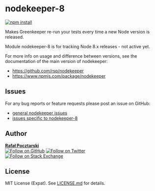# nodekeeper-8

[![npm install][install-img]][npm-url]

[npm-url]: https://www.npmjs.com/package/nodekeeper-8
[github-url]: https://github.com/rsp/nodekeeper-8
[readme-url]: https://github.com/rsp/nodekeeper-8#readme
[issues-main-url]: https://github.com/rsp/nodekeeper/issues
[issues-ver-url]: https://github.com/rsp/nodekeeper-8/issues
[license-url]: https://github.com/rsp/nodekeeper-8/blob/master/LICENSE.md
[travis-url]: https://travis-ci.org/rsp/nodekeeper-8
[travis-img]: https://travis-ci.org/rsp/nodekeeper-8.svg?branch=master
[snyk-url]: https://snyk.io/test/github/rsp/nodekeeper-8
[snyk-img]: https://snyk.io/test/github/rsp/nodekeeper-8/badge.svg
[david-url]: https://david-dm.org/rsp/nodekeeper-8
[david-img]: https://david-dm.org/rsp/nodekeeper-8/status.svg
[install-img]: https://nodei.co/npm/nodekeeper-8.png?compact=true
[downloads-img]: https://img.shields.io/npm/dt/nodekeeper-8.svg
[license-img]: https://img.shields.io/npm/l/nodekeeper-8.svg
[stats-url]: http://npm-stat.com/charts.html?package=nodekeeper-8
[github-follow-url]: https://github.com/rsp
[github-follow-img]: https://img.shields.io/github/followers/rsp.svg?style=social&label=Follow
[twitter-follow-url]: https://twitter.com/intent/follow?screen_name=pocztarski
[twitter-follow-img]: https://img.shields.io/twitter/follow/pocztarski.svg?style=social&label=Follow
[stackoverflow-url]: https://stackoverflow.com/users/613198/rsp
[stackexchange-url]: https://stackexchange.com/users/303952/rsp
[stackexchange-img]: https://stackexchange.com/users/flair/303952.png

Makes Greenkeeper re-run your tests every time a new Node version is released.

Module nodekeeper-8 is for tracking Node 8.x releases - not active yet.

For more info on usage and difference between versions,
see the documentation of the main version of nodekeeper:

* https://github.com/rsp/nodekeeper
* https://www.npmjs.com/package/nodekeeper

Issues
------
For any bug reports or feature requests
please post an issue on GitHub:

* [general nodekeeper issues][issues-main-url]
* [issues specific to nodekeeper-8][issues-ver-url]

Author
------
[**Rafał Pocztarski**](https://pocztarski.com/)
<br/>
[![Follow on GitHub][github-follow-img]][github-follow-url]
[![Follow on Twitter][twitter-follow-img]][twitter-follow-url]
<br/>
[![Follow on Stack Exchange][stackexchange-img]][stackoverflow-url]

License
-------
MIT License (Expat). See [LICENSE.md](LICENSE.md) for details.

